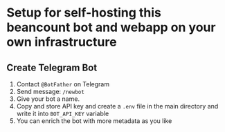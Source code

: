 # Setup for self-hosting this beancount bot and webapp on your own infrastructure

## Create Telegram Bot

1. Contact `@BotFather` on Telegram
1. Send message: `/newbot`
1. Give your bot a name.
1. Copy and store API key and create a `.env` file in the main directory and write it into `BOT_API_KEY` variable
1. You can enrich the bot with more metadata as you like
